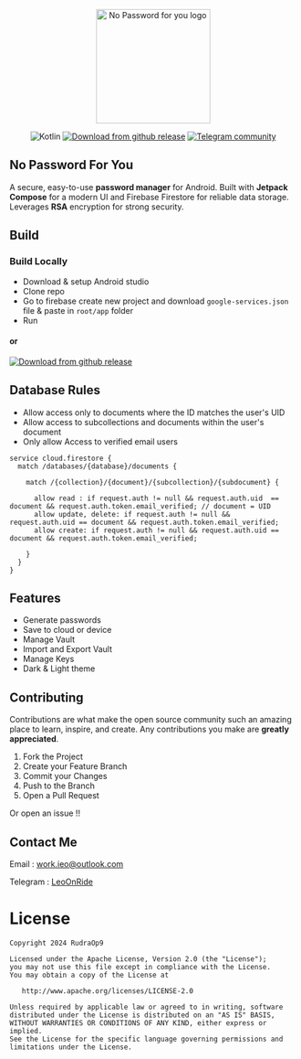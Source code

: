 
<p align = "center"> 
	<img alt="No Password for you logo"src="https://github.com/RudraOp9/no-password-for-you/blob/main-compose/app/src/main/ic_launcher-playstore.png" height = "200"> 
</p>

<p align="center">
	<img src="https://img.shields.io/badge/Kotlin-1.9.24-6750a3" alt="Kotlin">
	<a href="https://github.com/RudraOp9/no-password-for-you/releases"><img src="https://img.shields.io/badge/Download-Github_release-6750a3" alt="Download from github release"></a>
	<a href="https://tx.me/no_password_for_you"><img src="https://img.shields.io/badge/Telegram-Community-279bd5?logo=telegram" alt="Telegram community"></a>
</p>


## No Password For You
A secure, easy-to-use **password manager** for Android. Built with **Jetpack Compose** for a modern UI and Firebase Firestore for reliable data storage. Leverages **RSA** encryption for strong security.

## Build
### Build Locally 
- Download & setup Android studio
- Clone repo
- Go to firebase create new project and download `google-services.json` file & paste in `root/app` folder
- Run
#### or

[<img src="https://img.shields.io/badge/Github_release-6750a3" alt="Download from github release">](https://github.com/RudraOp9/no-password-for-you/releases)


## Database Rules

- Allow access only to documents where the ID matches the user's UID
- Allow access to subcollections and documents within the user's document
- Only allow Access to verified email users
``` 
service cloud.firestore {
  match /databases/{database}/documents {

    match /{collection}/{document}/{subcollection}/{subdocument} {

      allow read : if request.auth != null && request.auth.uid  == document && request.auth.token.email_verified; // document = UID
      allow update, delete: if request.auth != null && request.auth.uid == document && request.auth.token.email_verified;
      allow create: if request.auth != null && request.auth.uid == document && request.auth.token.email_verified;

    }
  }
}
```
## Features
- Generate passwords
- Save to cloud or device
- Manage Vault
- Import and Export Vault
- Manage Keys
- Dark & Light theme

## Contributing

Contributions are what make the open source community such an amazing place to learn, inspire, and create. Any contributions you make are **greatly appreciated**.
1. Fork the Project
2. Create your Feature Branch
3. Commit your Changes
4. Push to the Branch
5. Open a Pull Request

Or open an issue !!



## Contact Me
Email : work.ieo@outlook.com

Telegram : [LeoOnRide](https://tx.me/LeoOnRide)

# License


    Copyright 2024 RudraOp9
    
    Licensed under the Apache License, Version 2.0 (the "License");
    you may not use this file except in compliance with the License.
    You may obtain a copy of the License at
    
       http://www.apache.org/licenses/LICENSE-2.0
    
    Unless required by applicable law or agreed to in writing, software
    distributed under the License is distributed on an "AS IS" BASIS,
    WITHOUT WARRANTIES OR CONDITIONS OF ANY KIND, either express or implied.
    See the License for the specific language governing permissions and
    limitations under the License.
